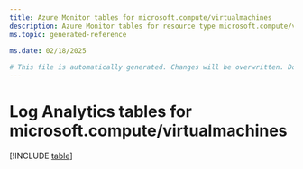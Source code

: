 ```yaml
---
title: Azure Monitor tables for microsoft.compute/virtualmachines
description: Azure Monitor tables for resource type microsoft.compute/virtualmachines
ms.topic: generated-reference
   
ms.date: 02/18/2025

# This file is automatically generated. Changes will be overwritten. Do not change this file directly.
---
```


# Log Analytics tables for microsoft.compute/virtualmachines  

[!INCLUDE [table](~/reusable-content/ce-skilling/azure/includes/azure-monitor/reference/tables/microsoft-compute_virtualmachines-include.md)]

